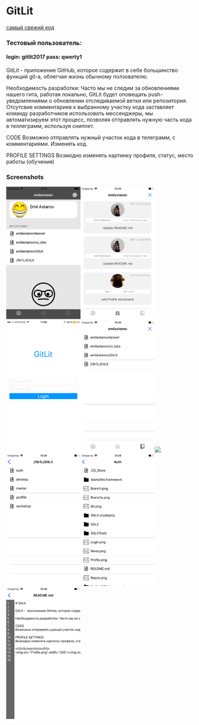 # GitLit
<a href="https://github.com/j18r1L/GitLit/tree/Auth">самый свежий код</a>
<h3>Тестовый пользователь:</h3>
<h4>login: gitlit2017
pass: qwerty1</h4>

GitLit -  приложение GitHub, которое содержит в себе большинство функций git-а, облегчая жизнь обычному ползователю.

Необходимость разработки: Часто мы не следим за обновлениями нашего гита, работая локально, GitLit будет оповещать push- уведомлениями о обновлении отследиваемой ветки или репозитория. Отсутсвие комментариев к выбранному участку кода заставляет команду разработчиков использовать мессенджеры, мы автоматизируем этот процесс, позволяя отправлять нужную часть кода в теллеграмм, используя сниппет.

CODE
Возможно отправлять нужный участок кода в телеграмм, с комментариями. Изменять код.

PROFILE SETTINGS
Возмодно изменять картинку профиля, статус, место работы (обучения)

<h3>Screenshots</h3>
<img src="Profile.png" width="200"><img src="News.png" width="200"><img src="Login.png" width="200"><img src="Repos.png" width="200"><img src="Branchs.png" width="200"><img src="Branch.png" width="200"><img src="Dir.png" width="200"><img src="TextViewer.png" width="200">

